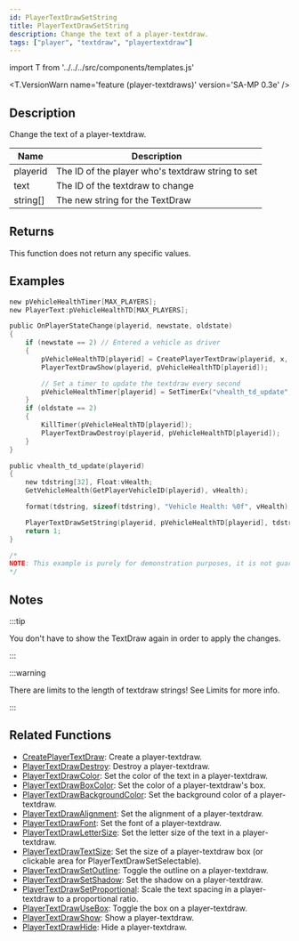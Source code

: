 ```yaml
---
id: PlayerTextDrawSetString
title: PlayerTextDrawSetString
description: Change the text of a player-textdraw.
tags: ["player", "textdraw", "playertextdraw"]
---
```


import T from '../../../src/components/templates.js'

<T.VersionWarn name='feature (player-textdraws)' version='SA-MP 0.3e' />

## Description

Change the text of a player-textdraw.

| Name     | Description                                       |
| -------- | ------------------------------------------------- |
| playerid | The ID of the player who's textdraw string to set |
| text     | The ID of the textdraw to change                  |
| string[] | The new string for the TextDraw                   |

## Returns

This function does not return any specific values.

## Examples

```c
new pVehicleHealthTimer[MAX_PLAYERS];
new PlayerText:pVehicleHealthTD[MAX_PLAYERS];

public OnPlayerStateChange(playerid, newstate, oldstate)
{
    if (newstate == 2) // Entered a vehicle as driver
    {
        pVehicleHealthTD[playerid] = CreatePlayerTextDraw(playerid, x, y, " ");
        PlayerTextDrawShow(playerid, pVehicleHealthTD[playerid]);

        // Set a timer to update the textdraw every second
        pVehicleHealthTimer[playerid] = SetTimerEx("vhealth_td_update", 1000, true, "i", playerid);
    }
    if (oldstate == 2)
    {
        KillTimer(pVehicleHealthTD[playerid]);
        PlayerTextDrawDestroy(playerid, pVehicleHealthTD[playerid]);
    }
}

public vhealth_td_update(playerid)
{
    new tdstring[32], Float:vHealth;
    GetVehicleHealth(GetPlayerVehicleID(playerid), vHealth);

    format(tdstring, sizeof(tdstring), "Vehicle Health: %0f", vHealth);

    PlayerTextDrawSetString(playerid, pVehicleHealthTD[playerid], tdstring); // <<< Update the text to show the vehicle health
    return 1;
}

/*
NOTE: This example is purely for demonstration purposes, it is not guaranteed to work in-game. It is merely to show the usage of the PlayerTextDrawSetString function.
*/
```

## Notes

:::tip

You don't have to show the TextDraw again in order to apply the changes.

:::

:::warning

There are limits to the length of textdraw strings! See Limits for more info.

:::

## Related Functions

- [CreatePlayerTextDraw](CreatePlayerTextDraw.md): Create a player-textdraw.
- [PlayerTextDrawDestroy](PlayerTextDrawDestroy.md): Destroy a player-textdraw.
- [PlayerTextDrawColor](PlayerTextDrawColor.md): Set the color of the text in a player-textdraw.
- [PlayerTextDrawBoxColor](PlayerTextDrawBoxColor.md): Set the color of a player-textdraw's box.
- [PlayerTextDrawBackgroundColor](PlayerTextDrawBackgroundColor.md): Set the background color of a player-textdraw.
- [PlayerTextDrawAlignment](PlayerTextDrawAlignment.md): Set the alignment of a player-textdraw.
- [PlayerTextDrawFont](PlayerTextDrawFont.md): Set the font of a player-textdraw.
- [PlayerTextDrawLetterSize](PlayerTextDrawLetterSize.md): Set the letter size of the text in a player-textdraw.
- [PlayerTextDrawTextSize](PlayerTextDrawTextSize.md): Set the size of a player-textdraw box (or clickable area for PlayerTextDrawSetSelectable).
- [PlayerTextDrawSetOutline](PlayerTextDrawSetOutline.md): Toggle the outline on a player-textdraw.
- [PlayerTextDrawSetShadow](PlayerTextDrawSetShadow.md): Set the shadow on a player-textdraw.
- [PlayerTextDrawSetProportional](PlayerTextDrawSetProportional.md): Scale the text spacing in a player-textdraw to a proportional ratio.
- [PlayerTextDrawUseBox](PlayerTextDrawUseBox.md): Toggle the box on a player-textdraw.
- [PlayerTextDrawShow](PlayerTextDrawShow.md): Show a player-textdraw.
- [PlayerTextDrawHide](PlayerTextDrawHide.md): Hide a player-textdraw.
